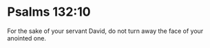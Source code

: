 # Psalms 132:10

For the sake of your servant David, do not turn away the face of your anointed one.

